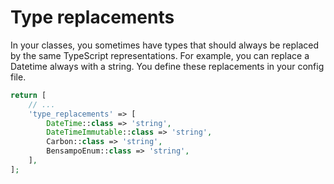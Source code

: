 # Type replacements

In your classes, you sometimes have types that should always be replaced by the same TypeScript representations. For example, you can replace a Datetime always with a string. You define these replacements in your config file.

```php
return [
    // ...
    'type_replacements' => [
        DateTime::class => 'string',
        DateTimeImmutable::class => 'string',
        Carbon::class => 'string',
        BensampoEnum::class => 'string',
    ],
];
```
